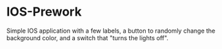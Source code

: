 # IOS-Prework
Simple IOS application with a few labels, a button to randomly change the background color, and a switch that "turns the lights off".
